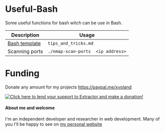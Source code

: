 # Useful-Bash
Some useful functions for bash witch can be use in Bash.



| Description    | Usage                             |
| -------------- | --------------------------------- |
| [Bash template](tips_and_tricks.md)  | `tips_and_tricks.md`              |
| Scanning ports | `./nmap-scan-ports  <ip address>` |


# Funding
Donate any amount for my projects <a href='https://paypal.me/xvoland'>https://paypal.me/xvoland</a>


<a href='https://www.paypal.com/cgi-bin/webscr?cmd=_s-xclick&hosted_button_id=9D4YBRWH8QURU'><img alt='Click here to lend your support to Extractor and make a donation!' src='https://www.paypalobjects.com/en_US/GB/i/btn/btn_donateCC_LG.gif' border='0' /></a>

#### About me and welcome
I'm an independent developer and researcher in web development. Many of you I'll be happy to see on [my personal website](https://dotoca.net)